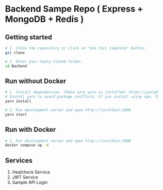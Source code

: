# Backend Sampe Repo ( Express + MongoDB + Redis )

## Getting started

```bash
# 1. Clone the repository or click on "Use this template" button.
git clone

# 2. Enter your newly-cloned folder.
cd Backend
```

## Run without Docker

```bash
# 1. Install dependencies. (Make sure yarn is installed: https://yarnpkg.com/lang/en/docs/install)
# Install yarn to avoid package conflicts, If you install using npm, there may be conflicts between versions of node
yarn install

# 2. Run development server and open http://localhost:3000
yarn start
```

## Run with Docker

```bash
# 1. Run development server and open http://localhost:3000
docker compose up -d
```

## Services

1. Healcheck Service
2. JWT Service
3. Sample API Login
